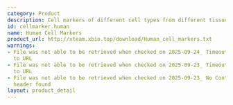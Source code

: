 ```yaml
---
category: Product
description: Cell markers of different cell types from different tissues in human
id: cellmarker.human
name: Human Cell Markers
product_url: http://xteam.xbio.top/download/Human_cell_markers.txt
warnings:
- File was not able to be retrieved when checked on 2025-09-24_ Timeout connecting
  to URL
- File was not able to be retrieved when checked on 2025-09-23_ Timeout connecting
  to URL
- File was not able to be retrieved when checked on 2025-09-23_ No Content-Length
  header found
layout: product_detail
---
```

